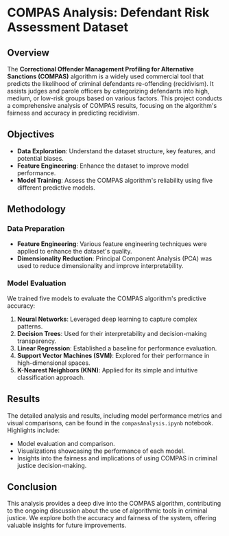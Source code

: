 # COMPAS Analysis: Defendant Risk Assessment Dataset

## Overview

The **Correctional Offender Management Profiling for Alternative Sanctions (COMPAS)** algorithm is a widely used commercial tool that predicts the likelihood of criminal defendants re-offending (recidivism). It assists judges and parole officers by categorizing defendants into high, medium, or low-risk groups based on various factors. This project conducts a comprehensive analysis of COMPAS results, focusing on the algorithm's fairness and accuracy in predicting recidivism.

## Objectives

- **Data Exploration**: Understand the dataset structure, key features, and potential biases.
- **Feature Engineering**: Enhance the dataset to improve model performance.
- **Model Training**: Assess the COMPAS algorithm's reliability using five different predictive models.

## Methodology

### Data Preparation

- **Feature Engineering**: Various feature engineering techniques were applied to enhance the dataset's quality.
- **Dimensionality Reduction**: Principal Component Analysis (PCA) was used to reduce dimensionality and improve interpretability.

### Model Evaluation

We trained five models to evaluate the COMPAS algorithm's predictive accuracy:

1. **Neural Networks**: Leveraged deep learning to capture complex patterns.
2. **Decision Trees**: Used for their interpretability and decision-making transparency.
3. **Linear Regression**: Established a baseline for performance evaluation.
4. **Support Vector Machines (SVM)**: Explored for their performance in high-dimensional spaces.
5. **K-Nearest Neighbors (KNN)**: Applied for its simple and intuitive classification approach.

## Results

The detailed analysis and results, including model performance metrics and visual comparisons, can be found in the `compasAnalysis.ipynb` notebook. Highlights include:

- Model evaluation and comparison.
- Visualizations showcasing the performance of each model.
- Insights into the fairness and implications of using COMPAS in criminal justice decision-making.

## Conclusion

This analysis provides a deep dive into the COMPAS algorithm, contributing to the ongoing discussion about the use of algorithmic tools in criminal justice. We explore both the accuracy and fairness of the system, offering valuable insights for future improvements.
